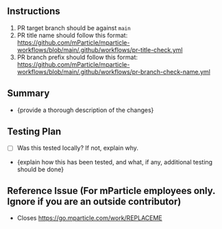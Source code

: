 ## Instructions

1. PR target branch should be against `main`
2. PR title name should follow this format: https://github.com/mParticle/mparticle-workflows/blob/main/.github/workflows/pr-title-check.yml
3. PR branch prefix should follow this format: https://github.com/mParticle/mparticle-workflows/blob/main/.github/workflows/pr-branch-check-name.yml

## Summary

- {provide a thorough description of the changes}

## Testing Plan

- [ ] Was this tested locally? If not, explain why.
- {explain how this has been tested, and what, if any, additional testing should be done}

## Reference Issue (For mParticle employees only. Ignore if you are an outside contributor)

- Closes https://go.mparticle.com/work/REPLACEME
